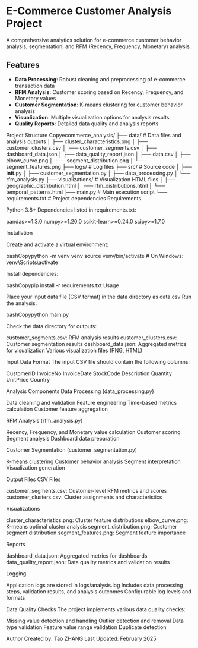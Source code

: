 ﻿# E-Commerce Customer Analysis Project

A comprehensive analytics solution for e-commerce customer behavior analysis, segmentation, and RFM (Recency, Frequency, Monetary) analysis.

## Features

- **Data Processing**: Robust cleaning and preprocessing of e-commerce transaction data
- **RFM Analysis**: Customer scoring based on Recency, Frequency, and Monetary values
- **Customer Segmentation**: K-means clustering for customer behavior analysis
- **Visualization**: Multiple visualization options for analysis results
- **Quality Reports**: Detailed data quality and analysis reports

Project Structure
Copyecommerce_analysis/
├── data/                      # Data files and analysis outputs
│   ├── cluster_characteristics.png
│   ├── customer_clusters.csv
│   ├── customer_segments.csv
│   ├── dashboard_data.json
│   ├── data_quality_report.json
│   ├── data.csv
│   ├── elbow_curve.png
│   ├── segment_distribution.png
│   └── segment_features.png
├── logs/                      # Log files
├── src/                      # Source code
│   ├── __init__.py
│   ├── customer_segmentation.py
│   ├── data_processing.py
│   └── rfm_analysis.py
├── visualizations/           # Visualization HTML files
│   ├── geographic_distribution.html
│   ├── rfm_distributions.html
│   └── temporal_patterns.html
├── main.py                  # Main execution script
└── requirements.txt         # Project dependencies
Requirements

Python 3.8+
Dependencies listed in requirements.txt:

pandas>=1.3.0
numpy>=1.20.0
scikit-learn>=0.24.0
scipy>=1.7.0



Installation

Create and activate a virtual environment:

bashCopypython -m venv venv
source venv/bin/activate  # On Windows: venv\Scripts\activate

Install dependencies:

bashCopypip install -r requirements.txt
Usage

Place your input data file (CSV format) in the data directory as data.csv
Run the analysis:

bashCopypython main.py

Check the data directory for outputs:


customer_segments.csv: RFM analysis results
customer_clusters.csv: Customer segmentation results
dashboard_data.json: Aggregated metrics for visualization
Various visualization files (PNG, HTML)

Input Data Format
The input CSV file should contain the following columns:

CustomerID
InvoiceNo
InvoiceDate
StockCode
Description
Quantity
UnitPrice
Country

Analysis Components
Data Processing (data_processing.py)

Data cleaning and validation
Feature engineering
Time-based metrics calculation
Customer feature aggregation

RFM Analysis (rfm_analysis.py)

Recency, Frequency, and Monetary value calculation
Customer scoring
Segment analysis
Dashboard data preparation

Customer Segmentation (customer_segmentation.py)

K-means clustering
Customer behavior analysis
Segment interpretation
Visualization generation

Output Files
CSV Files

customer_segments.csv: Customer-level RFM metrics and scores
customer_clusters.csv: Cluster assignments and characteristics

Visualizations

cluster_characteristics.png: Cluster feature distributions
elbow_curve.png: K-means optimal cluster analysis
segment_distribution.png: Customer segment distribution
segment_features.png: Segment feature importance

Reports

dashboard_data.json: Aggregated metrics for dashboards
data_quality_report.json: Data quality metrics and validation results

Logging

Application logs are stored in logs/analysis.log
Includes data processing steps, validation results, and analysis outcomes
Configurable log levels and formats

Data Quality Checks
The project implements various data quality checks:

Missing value detection and handling
Outlier detection and removal
Data type validation
Feature value range validation
Duplicate detection

Author
Created by: Tao ZHANG
Last Updated: February 2025
